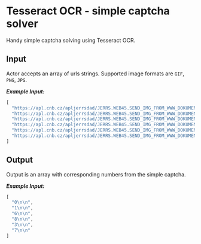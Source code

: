 # Tesseract OCR - simple captcha solver
Handy simple captcha solving using Tesseract OCR.

## Input
Actor accepts an array of urls strings. Supported image formats are `GIF`, `PNG`, `JPG`.

___Example Input:___
```javascript
[
  "https://apl.cnb.cz/apljerrsdad/JERRS.WEB45.SEND_IMG_FROM_WWW_DOKUMENTY?p_name=20190406183622$671655$353726.GIF",
  "https://apl.cnb.cz/apljerrsdad/JERRS.WEB45.SEND_IMG_FROM_WWW_DOKUMENTY?p_name=20190406183622$672364$964245.GIF",
  "https://apl.cnb.cz/apljerrsdad/JERRS.WEB45.SEND_IMG_FROM_WWW_DOKUMENTY?p_name=20190406183622$672842$650068.GIF",
  "https://apl.cnb.cz/apljerrsdad/JERRS.WEB45.SEND_IMG_FROM_WWW_DOKUMENTY?p_name=20190406183622$673350$784004.GIF",
  "https://apl.cnb.cz/apljerrsdad/JERRS.WEB45.SEND_IMG_FROM_WWW_DOKUMENTY?p_name=20190406183622$673808$143468.GIF",
  "https://apl.cnb.cz/apljerrsdad/JERRS.WEB45.SEND_IMG_FROM_WWW_DOKUMENTY?p_name=20190406183622$674280$435182.GIF"
]
```

## Output
Output is an array with corresponding numbers from the simple captcha.

___Example Input:___
```javascript
[
  "0\n\n",
  "1\n\n",
  "6\n\n",
  "8\n\n",
  "3\n\n",
  "7\n\n"
]
```